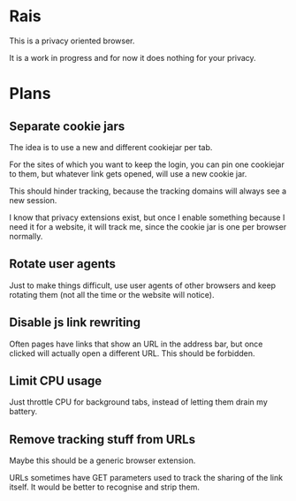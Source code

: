 Rais
====

This is a privacy oriented browser.

It is a work in progress and for now it does nothing for your privacy.


Plans
=====

Separate cookie jars
--------------------

The idea is to use a new and different cookiejar per tab.

For the sites of which you want to keep the login, you can pin one cookiejar
to them, but whatever link gets opened, will use a new cookie jar.

This should hinder tracking, because the tracking domains will always see a new
session.

I know that privacy extensions exist, but once I enable something because I need
it for a website, it will track me, since the cookie jar is one per browser
normally.


Rotate user agents
------------------

Just to make things difficult, use user agents of other browsers and keep
rotating them (not all the time or the website will notice).


Disable js link rewriting
-------------------------

Often pages have links that show an URL in the address bar, but once clicked
will actually open a different URL.
This should be forbidden.


Limit CPU usage
---------------

Just throttle CPU for background tabs, instead of letting them drain my
battery.


Remove tracking stuff from URLs
-------------------------------

Maybe this should be a generic browser extension.

URLs sometimes have GET parameters used to track the sharing of
the link itself. It would be better to recognise and strip
them.
